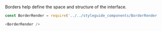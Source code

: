 <div class="component-desc"><p>Borders help define the space and structure of the interface. </p></div>

<div class="doc-section-divider"></div>

```js noeditor
const BorderRender = require('../../styleguide_components/BorderRender').BorderRender;

<BorderRender />
```
